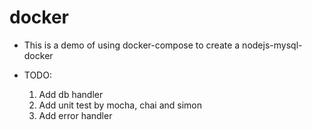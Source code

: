 # docker

- This is a demo of using docker-compose to create a nodejs-mysql-docker

- TODO:
	1. Add db handler
	2. Add unit test by mocha, chai and simon
	3. Add error handler
